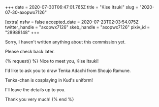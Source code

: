 +++
date = 2020-07-30T06:47:01.765Z
title = "Kise Itsuki"
slug = "2020-07-30-axopwx7126"

[extra]
nsfw = false
accepted_date = 2020-07-23T02:03:54.075Z
twitter_handle = "axopwx7126"
skeb_handle = "axopwx7126"
pixiv_id = "28988148"
+++

Sorry, I haven't written anything about this commission yet.

Please check back later.

{% request() %}
Nice to meet you, Kise Itsuki!

I'd like to ask you to draw Tenka Adachi from Shoujo Ramune.

Tenka-chan is cosplaying in Kud's uniform!

I'll leave the details up to you.

Thank you very much!
{% end %}